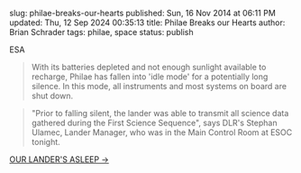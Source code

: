 slug: philae-breaks-our-hearts
published: Sun, 16 Nov 2014 at 06:11 PM
updated: Thu, 12 Sep 2024 00:35:13 
title: Philae Breaks our Hearts
author: Brian Schrader
tags: philae, space
status: publish

ESA
> With its batteries depleted and not enough sunlight available to recharge, Philae has fallen into 'idle mode' for a potentially long silence. In this mode, all instruments and most systems on board are shut down.

> "Prior to falling silent, the lander was able to transmit all science data gathered during the First Science Sequence", says DLR's Stephan Ulamec, Lander Manager, who was in the Main Control Room at ESOC tonight.

[OUR LANDER'S ASLEEP &#8594;](http://blogs.esa.int/rosetta/2014/11/15/our-landers-asleep/)